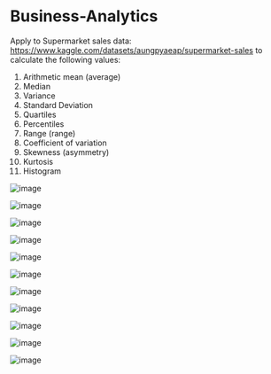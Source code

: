 # Business-Analytics
Apply to Supermarket sales data: https://www.kaggle.com/datasets/aungpyaeap/supermarket-sales to calculate the following values: 
1. Arithmetic mean (average)
2. Median
3. Variance
4.  Standard Deviation
5.  Quartiles
6.  Percentiles
7.  Range (range)
8.  Coefficient of variation
9.  Skewness (asymmetry)
10. Kurtosis
11. Histogram
    
![image](https://github.com/VeRonikARoNik/Business-Analytics/assets/76017554/068fb0d4-5a4d-4c64-97fa-f926d2ed275e)

![image](https://github.com/VeRonikARoNik/Business-Analytics/assets/76017554/83a4aff2-0bb4-4364-92f7-72a3450823e6)

![image](https://github.com/VeRonikARoNik/Business-Analytics/assets/76017554/3f70daef-71ed-48e5-a376-502e2b530f23)


![image](https://github.com/VeRonikARoNik/Business-Analytics/assets/76017554/ec658d91-25b4-4865-b27a-88533e26e60e)

![image](https://github.com/VeRonikARoNik/Business-Analytics/assets/76017554/aaed3229-6e54-4650-8879-24562f1813f8)

![image](https://github.com/VeRonikARoNik/Business-Analytics/assets/76017554/75d8759a-a6ee-4fb4-817e-68a2f10222c5)

![image](https://github.com/VeRonikARoNik/Business-Analytics/assets/76017554/6831e12b-0fd7-462c-bd8f-f279a0e3293f)

![image](https://github.com/VeRonikARoNik/Business-Analytics/assets/76017554/5f43a3a4-ef23-4ca9-ba45-db5b62fad9ca)

![image](https://github.com/VeRonikARoNik/Business-Analytics/assets/76017554/57c9c546-7848-4b09-a09f-eeb12af709c3)

![image](https://github.com/VeRonikARoNik/Business-Analytics/assets/76017554/7b98bc78-607c-4c2f-ad72-ec8f7addf58f)

![image](https://github.com/VeRonikARoNik/Business-Analytics/assets/76017554/eed19b2c-3e3c-4d33-87d7-a7b612f17a83)









